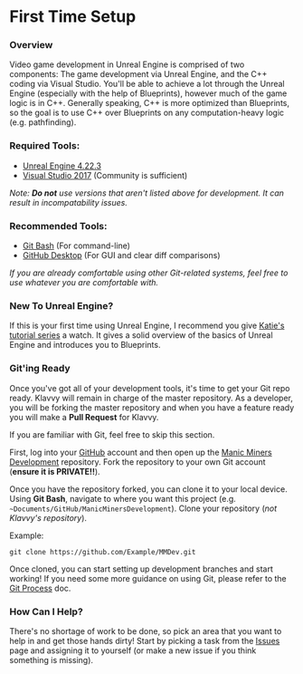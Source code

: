 # First Time Setup

### Overview
Video game development in Unreal Engine is comprised of two components: The game development via Unreal Engine, and the C++ coding via Visual Studio. You'll be able to achieve a lot through the Unreal Engine (especially with the help of Blueprints), however much of the game logic is in C++. Generally speaking, C++ is more optimized than Blueprints, so the goal is to use C++ over Blueprints on any computation-heavy logic (e.g. pathfinding).

### Required Tools:
* [Unreal Engine 4.22.3](InstallingUnrealEngine.md)
* [Visual Studio 2017](InstallingVisualStudio.md) (Community is sufficient)

*Note: **Do not** use versions that aren't listed above for development. It can result in incompatability issues.*

### Recommended Tools:
* [Git Bash](https://git-scm.com/downloads) (For command-line)
* [GitHub Desktop](https://desktop.github.com/download/) (For GUI and clear diff comparisons)

*If you are already comfortable using other Git-related systems, feel free to use whatever you are comfortable with.*

### New To Unreal Engine?
If this is your first time using Unreal Engine, I recommend you give [Katie's tutorial series](https://www.youtube.com/watch?v=iTwxuahe5B4&list=PLHSMxXn4v-aGhuRxxSBVPqykMjDiRyGrJ&index=2&ab_channel=MakeGamesWithKatie) a watch. It gives a solid overview of the basics of Unreal Engine and introduces you to Blueprints.

### Git'ing Ready
Once you've got all of your development tools, it's time to get your Git repo ready. Klavvy will remain in charge of the master repository. As a developer, you will be forking the master repository and when you have a feature ready you will make a **Pull Request** for Klavvy.

If you are familiar with Git, feel free to skip this section.

First, log into your [GitHub](https://github.com/) account and then open up the [Manic Miners Development]() repository. Fork the repository to your own Git account (**ensure it is PRIVATE!!**).

Once you have the repository forked, you can clone it to your local device. Using **Git Bash**, navigate to where you want this project (e.g. `~Documents/GitHub/ManicMinersDevelopment`). Clone your repository (*not Klavvy's repository*).

Example: 
``` 
git clone https://github.com/Example/MMDev.git
```

Once cloned, you can start setting up development branches and start working! If you need some more guidance on using Git, please refer to the [Git Process](GitProcess.md) doc.

### How Can I Help?
There's no shortage of work to be done, so pick an area that you want to help in and get those hands dirty! Start by picking a task from the [Issues]() page and assigning it to yourself (or make a new issue if you think something is missing).
